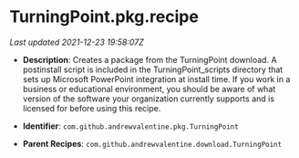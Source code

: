 # TurningPoint.pkg.recipe

_Last updated 2021-12-23 19:58:07Z_

- **Description**: Creates a package from the TurningPoint download. A postinstall script is included in the TurningPoint_scripts directory that sets up Microsoft PowerPoint integration at install time. If you work in a business or educational environment, you should be aware of what version of the software your organization currently supports and is licensed for before using this recipe.

- **Identifier**: `com.github.andrewvalentine.pkg.TurningPoint`

- **Parent Recipes**: `com.github.andrewvalentine.download.TurningPoint`